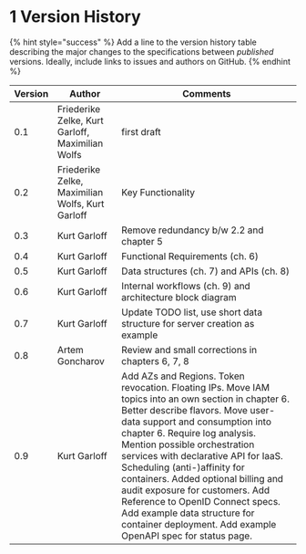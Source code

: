 # 1 Version History

{% hint style="success" %}
Add a line to the version history table describing the major changes to the specifications between _published_ versions. Ideally, include links to issues and authors on GitHub.
{% endhint %}

| Version | Author                                           | Comments                                                                                                                                                                                                                                                                                                                                                                                                                                                                                                                      |
| ------- | ------------------------------------------------ | ----------------------------------------------------------------------------------------------------------------------------------------------------------------------------------------------------------------------------------------------------------------------------------------------------------------------------------------------------------------------------------------------------------------------------------------------------------------------------------------------------------------------------- |
| 0.1     | Friederike Zelke, Kurt Garloff, Maximilian Wolfs | first draft                                                                                                                                                                                                                                                                                                                                                                                                                                                                                                                   |
| 0.2     | Friederike Zelke, Maximilian Wolfs, Kurt Garloff | Key Functionality                                                                                                                                                                                                                                                                                                                                                                                                                                                                                                             |
| 0.3     | Kurt Garloff                                     | Remove redundancy b/w 2.2 and chapter 5                                                                                                                                                                                                                                                                                                                                                                                                                                                                                       |
| 0.4     | Kurt Garloff                                     | Functional Requirements (ch. 6)                                                                                                                                                                                                                                                                                                                                                                                                                                                                                               |
| 0.5     | Kurt Garloff                                     | Data structures (ch. 7) and APIs (ch. 8)                                                                                                                                                                                                                                                                                                                                                                                                                                                                                      |
| 0.6     | Kurt Garloff                                     | Internal workflows (ch. 9) and architecture block diagram                                                                                                                                                                                                                                                                                                                                                                                                                                                                     |
| 0.7     | Kurt Garloff                                     | Update TODO list, use short data structure for server creation as example                                                                                                                                                                                                                                                                                                                                                                                                                                                     |
| 0.8     | Artem Goncharov                                  | Review and small corrections in chapters 6, 7, 8                                                                                                                                                                                                                                                                                                                                                                                                                                                                              |
| 0.9     | Kurt Garloff                                     | Add AZs and Regions. Token revocation. Floating IPs. Move IAM topics into an own section in chapter 6. Better describe flavors. Move user-data support and consumption into chapter 6. Require log analysis. Mention possible orchestration services with declarative API for IaaS. Scheduling (anti-)affinity for containers. Added optional billing and audit exposure for customers. Add Reference to OpenID Connect specs. Add example data structure for container deployment. Add example OpenAPI spec for status page. |
